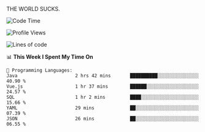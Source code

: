 THE WORLD SUCKS.

<!--START_SECTION:waka-->
![Code Time](http://img.shields.io/badge/Code%20Time-1%2C178%20hrs%2054%20mins-blue)

![Profile Views](http://img.shields.io/badge/Profile%20Views-0-blue)

![Lines of code](https://img.shields.io/badge/From%20Hello%20World%20I%27ve%20Written-1.6%20million%20lines%20of%20code-blue)

📊 **This Week I Spent My Time On** 

```text
💬 Programming Languages: 
Java                     2 hrs 42 mins       ██████████░░░░░░░░░░░░░░░   40.90 % 
Vue.js                   1 hr 37 mins        ██████░░░░░░░░░░░░░░░░░░░   24.57 % 
SQL                      1 hr 2 mins         ████░░░░░░░░░░░░░░░░░░░░░   15.66 % 
YAML                     29 mins             ██░░░░░░░░░░░░░░░░░░░░░░░   07.39 % 
JSON                     26 mins             ██░░░░░░░░░░░░░░░░░░░░░░░   06.55 % 
```


<!--END_SECTION:waka-->
